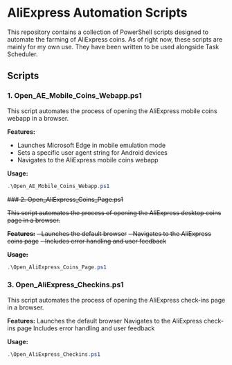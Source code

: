 # AliExpress Automation Scripts

This repository contains a collection of PowerShell scripts designed to automate the farming of AliExpress coins. As of right now, these scripts are mainly for my own use. They have been written to be used alongside Task Scheduler.  

## Scripts

### 1. Open_AE_Mobile_Coins_Webapp.ps1

This script automates the process of opening the AliExpress mobile coins webapp in a browser.

**Features:**
- Launches Microsoft Edge in mobile emulation mode
- Sets a specific user agent string for Android devices
- Navigates to the AliExpress mobile coins webapp

**Usage:**
```powershell
.\Open_AE_Mobile_Coins_Webapp.ps1
```

~~### 2. Open_AliExpress_Coins_Page.ps1~~

~~This script automates the process of opening the AliExpress desktop coins page in a browser.~~

~~**Features:**~~
~~- Launches the default browser~~
~~- Navigates to the AliExpress coins page~~
~~- Includes error handling and user feedback~~

~~**Usage:**~~
```powershell
.\Open_AliExpress_Coins_Page.ps1
```

### 3. Open_AliExpress_Checkins.ps1

This script automates the process of opening the AliExpress check-ins page in a browser.

**Features:**
Launches the default browser
Navigates to the AliExpress check-ins page
Includes error handling and user feedback

**Usage:**
```powershell
.\Open_AliExpress_Checkins.ps1
```
